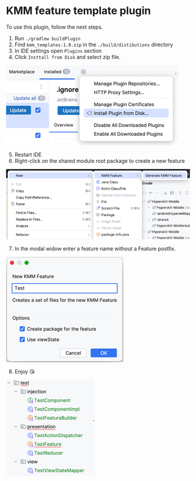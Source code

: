 # KMM feature template plugin

To use this plugin, follow the next steps.

1. Run `./gradlew buildPlugin`
2. Find `kmm_templates-1.0.zip` in the `./build/distibutions` directory
3. In IDE settings open `Plugins` section
4. Click `Insttall from Disk` and select zip file.

![instruction](instruction.png)

5. Restart IDE
6. Right-click on the shared module root package to create a new feature

![img.png](img.png)

7. In the modal widow enter a feature name without a Feature postfix.

![img_1.png](img_1.png)

8. Enjoy 😘

![img_2.png](img_2.png)
